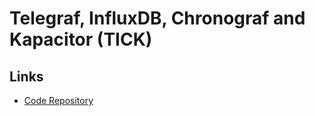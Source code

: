 # Telegraf, InfluxDB, Chronograf and Kapacitor (TICK)

## Links

- [Code Repository](https://github.com/influxdata/tick-charts)
